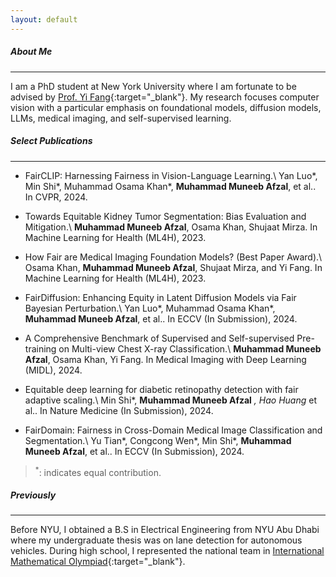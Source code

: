 ```yaml
---
layout: default
---
```


##### About Me
* * *

I am a PhD student at New York University where I am fortunate to be advised by [Prof. Yi Fang](https://engineering.nyu.edu/faculty/yi-fang){:target="_blank"}. My research focuses computer vision with a particular emphasis on foundational models, diffusion models, LLMs, medical imaging, and self-supervised learning.




##### Select Publications
* * *

* FairCLIP: Harnessing Fairness in Vision-Language Learning.\\
  Yan Luo*, Min Shi*, Muhammad Osama Khan*, **Muhammad Muneeb Afzal**, et al.. In CVPR, 2024.

* Towards Equitable Kidney Tumor Segmentation: Bias Evaluation and Mitigation.\\
  **Muhammad Muneeb Afzal**, Osama Khan, Shujaat Mirza. In Machine Learning for Health (ML4H), 2023.

* How Fair are Medical Imaging Foundation Models? (Best Paper Award).\\
  Osama Khan, **Muhammad Muneeb Afzal**, Shujaat Mirza, and Yi Fang. In Machine Learning for Health (ML4H), 2023.

* FairDiffusion: Enhancing Equity in Latent Diffusion Models via Fair Bayesian Perturbation.\\
  Yan Luo*, Muhammad Osama Khan*, **Muhammad Muneeb Afzal**, et al.. In ECCV (In Submission), 2024.

* A Comprehensive Benchmark of Supervised and Self-supervised Pre-training on Multi-view Chest X-ray Classification.\\
  **Muhammad Muneeb Afzal**, Osama Khan, Yi Fang. In Medical Imaging with Deep Learning (MIDL), 2024.

* Equitable deep learning for diabetic retinopathy detection with fair adaptive scaling.\\
  Min Shi*, **Muhammad Muneeb Afzal** *, Hao Huang* et al.. In Nature Medicine (In Submission), 2024.

* FairDomain: Fairness in Cross-Domain Medical Image Classification and Segmentation.\\
  Yu Tian*, Congcong Wen*, Min Shi*, **Muhammad Muneeb Afzal**, et al.. In ECCV (In Submission), 2024.

> <sup>*</sup>: indicates equal contribution.



##### Previously
* * * 
Before NYU, I obtained a B.S in Electrical Engineering from NYU Abu Dhabi where my undergraduate thesis was on lane detection for autonomous vehicles. During high school, I represented the national team in [International Mathematical Olympiad](https://en.wikipedia.org/wiki/International_Mathematical_Olympiad){:target="_blank"}.

<!--
<sub>Theme by [orderedlist](https://github.com/orderedlist){:target="_blank"}.</sub>
-->